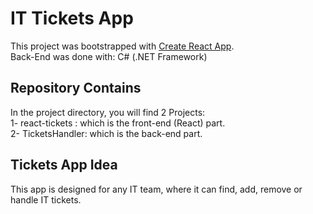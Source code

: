 # IT Tickets App

This project was bootstrapped with [Create React App](https://github.com/facebook/create-react-app).  
Back-End was done with: C# (.NET Framework)

## Repository Contains

In the project directory, you will find 2 Projects:  
1- react-tickets : which is the front-end (React) part.  
2- TicketsHandler: which is the back-end part.

## Tickets App Idea

This app is designed for any IT team, where it can find, add, remove or handle IT tickets.